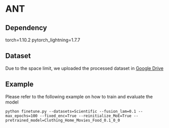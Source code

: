 # ANT

## Dependency
torch=1.10.2
pytorch\_lightning=1.7.7 

## Dataset
Due to the space limit, we uploaded the processed dataset in [Google Drive](https://drive.google.com/drive/folders/1UH7b2EkjthqLJrXdEyzHX-9O2hCbw71G?usp=sharing)

## Example
Please refer to the following example on how to train and evaluate the model

`python finetune.py --datasets=Scientific --fusion_lam=0.1 --max_epochs=100 --fixed_enc=True --reinitialize_MoE=True --pretrained_model=Clothing_Home_Movies_Food_0.1_0_0`

